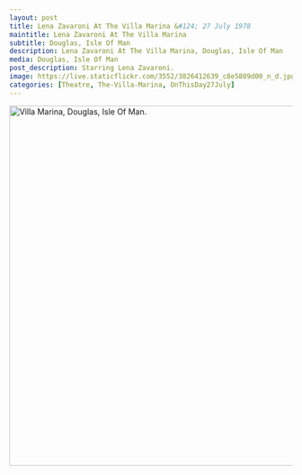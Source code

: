 ```yaml
---
layout: post
title: Lena Zavaroni At The Villa Marina &#124; 27 July 1978
maintitle: Lena Zavaroni At The Villa Marina
subtitle: Douglas, Isle Of Man
description: Lena Zavaroni At The Villa Marina, Douglas, Isle Of Man
media: Douglas, Isle Of Man
post_description: Starring Lena Zavaroni.
image: https://live.staticflickr.com/3552/3826412639_c8e5809d00_n_d.jpg
categories: [Theatre, The-Villa-Marina, OnThisDay27July]
---
```


<a data-flickr-embed="true"  href="https://www.flickr.com/photos/brighton/3826412639" title="Villa Marina, Douglas, Isle Of Man."><img src="https://live.staticflickr.com/3552/3826412639_c8e5809d00_b.jpg" width="1024" height="639" alt="Villa Marina, Douglas, Isle Of Man."></a><script async src="//embedr.flickr.com/assets/client-code.js" charset="utf-8"></script>


